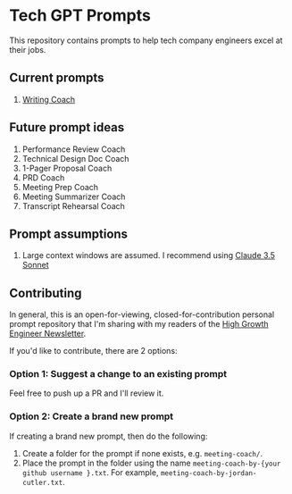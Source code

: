 # Tech GPT Prompts

This repository contains prompts to help tech company engineers excel at their jobs.

## Current prompts

1. [Writing Coach](writing-coach/writing-coach.txt)

## Future prompt ideas

1. Performance Review Coach
2. Technical Design Doc Coach
3. 1-Pager Proposal Coach
4. PRD Coach
5. Meeting Prep Coach
6. Meeting Summarizer Coach
7. Transcript Rehearsal Coach

## Prompt assumptions
1. Large context windows are assumed. I recommend using [Claude 3.5 Sonnet](https://claude.ai/new)

## Contributing

In general, this is an open-for-viewing, closed-for-contribution personal prompt repository that I'm sharing with my readers of the [High Growth Engineer Newsletter](https://read.highgrowthengineer.com/).

If you'd like to contribute, there are 2 options:

### Option 1: Suggest a change to an existing prompt

Feel free to push up a PR and I'll review it.

### Option 2: Create a brand new prompt

If creating a brand new prompt, then do the following:

1. Create a folder for the prompt if none exists, e.g. `meeting-coach/`.
2. Place the prompt in the folder using the name `meeting-coach-by-{your github username }.txt`. For example, `meeting-coach-by-jordan-cutler.txt`.
